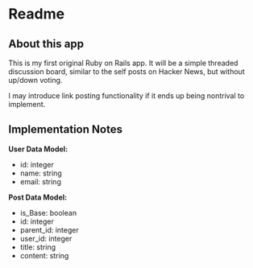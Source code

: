 # Readme #

## About this app ##

This is my first original Ruby on Rails app. It will be a simple threaded
discussion board, similar to the self posts on Hacker News, but without up/down voting.

I may introduce link posting functionality if it ends up being nontrival to implement.

## Implementation Notes ##

**User Data Model:**
 * id:		integer
 * name:	string
 * email:	string

**Post Data Model:**
 * is\_Base:	boolean
 * id:			integer
 * parent\_id:	integer
 * user\_id:	integer
 * title:		string
 * content:		string
